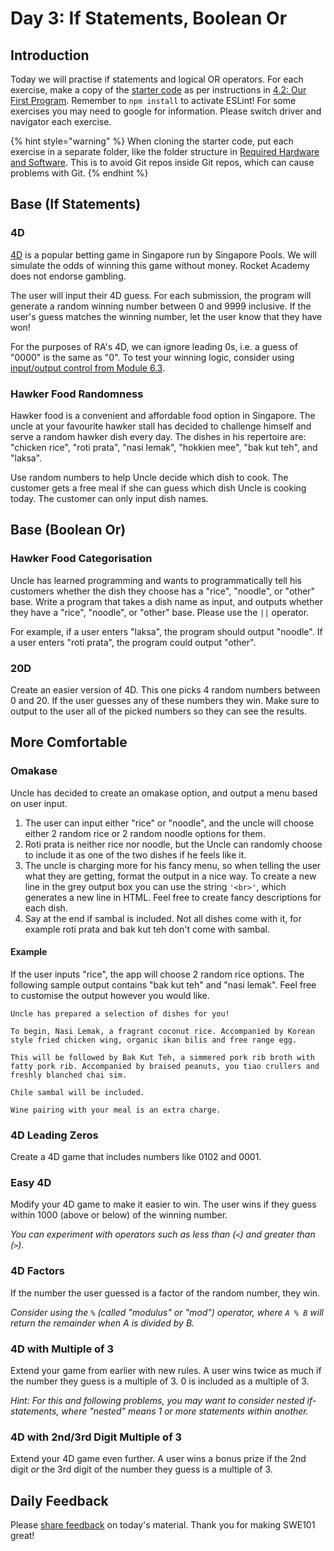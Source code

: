 # Day 3: If Statements, Boolean Or

## Introduction

Today we will practise if statements and logical OR operators. For each exercise, make a copy of the [starter code](https://github.com/rocketacademy/swe101-starter-code) as per instructions in [4.2: Our First Program](../4-getting-started-with-code/4.2-our-first-program.md#setup). Remember to `npm install` to activate ESLint! For some exercises you may need to google for information. Please switch driver and navigator each exercise.

{% hint style="warning" %}
When cloning the starter code, put each exercise in a separate folder, like the folder structure in [Required Hardware and Software](../course-logistics/required-hardware-and-software.md#folder-structure-for-swe101). This is to avoid Git repos inside Git repos, which can cause problems with Git.
{% endhint %}

## Base \(If Statements\)

### 4D

[4D](http://www.singaporepools.com.sg/en/rules/Pages/4d-game-rules-general.html) is a popular betting game in Singapore run by Singapore Pools. We will simulate the odds of winning this game without money. Rocket Academy does not endorse gambling.

The user will input their 4D guess. For each submission, the program will generate a random winning number between 0 and 9999 inclusive. If the user's guess matches the winning number, let the user know that they have won!

For the purposes of RA's 4D, we can ignore leading 0s, i.e. a guess of "0000" is the same as "0". To test your winning logic, consider using [input/output control from Module 6.3](../6-conditional-logic/6.3-boolean-and-not.md#code-control).

### Hawker Food Randomness

Hawker food is a convenient and affordable food option in Singapore. The uncle at your favourite hawker stall has decided to challenge himself and serve a random hawker dish every day. The dishes in his repertoire are: "chicken rice", "roti prata", "nasi lemak", "hokkien mee", "bak kut teh", and "laksa".

Use random numbers to help Uncle decide which dish to cook. The customer gets a free meal if she can guess which dish Uncle is cooking today. The customer can only input dish names.

## Base \(Boolean Or\)

### Hawker Food Categorisation

Uncle has learned programming and wants to programmatically tell his customers whether the dish they choose has a "rice", "noodle", or "other" base. Write a program that takes a dish name as input, and outputs whether they have a "rice", "noodle", or "other" base. Please use the `||` operator.

For example, if a user enters "laksa", the program should output "noodle". If a user enters "roti prata", the program could output "other".

### 20D

Create an easier version of 4D. This one picks 4 random numbers between 0 and 20. If the user guesses any of these numbers they win. Make sure to output to the user all of the picked numbers so they can see the results.

## More Comfortable

### Omakase

Uncle has decided to create an omakase option, and output a menu based on user input. 

1. The user can input either "rice" or "noodle", and the uncle will choose either 2 random rice or 2 random noodle options for them.
2. Roti prata is neither rice nor noodle, but the Uncle can randomly choose to include it as one of the two dishes if he feels like it.
3. The uncle is charging more for his fancy menu, so when telling the user what they are getting, format the output in a nice way. To create a new line in the grey output box you can use the string `'<br>'`, which generates a new line in HTML. Feel free to create fancy descriptions for each dish.
4. Say at the end if sambal is included. Not all dishes come with it, for example roti prata and bak kut teh don't come with sambal.

#### Example

If the user inputs "rice", the app will choose 2 random rice options. The following sample output contains "bak kut teh" and "nasi lemak". Feel free to customise the output however you would like.

```text
Uncle has prepared a selection of dishes for you!

To begin, Nasi Lemak, a fragrant coconut rice. Accompanied by Korean style fried chicken wing, organic ikan bilis and free range egg.

This will be followed by Bak Kut Teh, a simmered pork rib broth with fatty pork rib. Accompanied by braised peanuts, you tiao crullers and freshly blanched chai sim.

Chile sambal will be included.

Wine pairing with your meal is an extra charge.
```

### 4D Leading Zeros

Create a 4D game that includes numbers like 0102 and 0001.

### Easy 4D

Modify your 4D game to make it easier to win. The user wins if they guess within 1000 \(above or below\) of the winning number.

_You can experiment with operators such as less than \(`<`\) and greater than \(`>`\)._

### 4D Factors

If the number the user guessed is a factor of the random number, they win.

_Consider using the `%` \(called "modulus" or "mod"\) operator, where `A % B` will return the remainder when A is divided by B._

### 4D with Multiple of 3

Extend your game from earlier with new rules. A user wins twice as much if the number they guess is a multiple of 3. 0 is included as a multiple of 3.

_Hint: For this and following problems, you may want to consider nested if-statements, where "nested" means 1 or more statements within another._

### 4D with 2nd/3rd Digit Multiple of 3

Extend your 4D game even further. A user wins a bonus prize if the 2nd digit _or_ the 3rd digit of the number they guess is a multiple of 3.

## Daily Feedback

Please [share feedback](https://forms.gle/8P4TURiYNPDmyAmH9) on today's material. Thank you for making SWE101 great!

